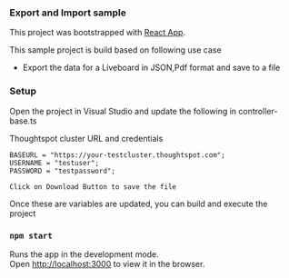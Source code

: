 ### Export and Import sample

This project was bootstrapped with [ React App](https://github.com/facebook/create-react-app).

This sample project is build based on following use case
 - Export the data for a Liveboard in JSON,Pdf format and save to a file

### Setup

Open the project in Visual Studio and update the following in controller-base.ts

Thoughtspot cluster URL and credentials

```
BASEURL = "https://your-testcluster.thoughtspot.com";
USERNAME = "testuser";
PASSWORD = "testpassword";
```

```
Click on Download Button to save the file
```

Once these are variables are updated, you can build and execute the project


### `npm start`

Runs the app in the development mode.\
Open [http://localhost:3000](http://localhost:3000) to view it in the browser.



